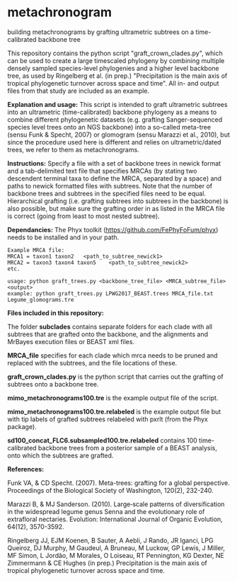 # metachronogram
building metachronograms by grafting ultrametric subtrees on a time-calibrated backbone tree

This repository contains the python script "graft_crown_clades.py", which can be used to create a large timescaled phylogeny by combining multiple densely sampled species-level phylogenies and a higher level backbone tree, as used by Ringelberg et al. (in prep.) "Precipitation is the main axis of tropical phylogenetic turnover across space and time". All in- and output files from that study are included as an example.

**Explanation and usage:**
    This script is intended to graft ultrametric subtrees into an ultrametric (time-calibrated)
    backbone phylogeny as a means to combine different phylogenetic datasets (e.g. grafting 
    Sanger-sequenced species level trees onto an NGS backbone) into a so-called meta-tree (sensu 
    Funk & Specht, 2007) or glomogram (sensu Marazzi et al., 2010), but since the procedure used 
    here is different and relies on ultrametric/dated trees, we refer to them as metachronograms. 
   
**Instructions:**
    Specify a file with a set of backbone trees in newick format and a tab-delimited text file 
    that specifies MRCAs (by stating two descendent terminal taxa to define the MRCA, separated 
    by a space) and paths to newick formatted files with subtrees. Note that the number of 
    backbone trees and subtrees in the specified files need to be equal. Hierarchical grafting 
    (i.e. grafting subtrees into subtrees in the backbone) is also possible, but make sure the 
    grafting order in as listed in the MRCA file is correct (going from least to most nested 
    subtree).

**Dependancies:**
    The Phyx toolkit (https://github.com/FePhyFoFum/phyx) needs to be installed and in your path.
    
    Example MRCA file: 
    MRCA1 = taxon1 taxon2	<path_to_subtree_newick1>
    MRCA2 = taxon3 taxon4 taxon5	<path_to_subtree_newick2>
    etc. 
    
    usage: python graft_trees.py <backbone_tree_file> <MRCA_subtree_file> <output>
    example: python graft_trees.py LPWG2017_BEAST.trees MRCA_file.txt Legume_glomograms.tre



**Files included in this repository:**

The folder **subclades** contains separate folders for each clade with all subtrees that are grafted onto the backbone, and the alignments and MrBayes execution files or BEAST xml files.

**MRCA_file** specifies for each clade which mrca needs to be pruned and replaced with the subtrees, and the file locations of these.

**graft_crown_clades.py** is the python script that carries out the grafting of subtrees onto a backbone tree.

**mimo_metachronograms100.tre** is the example output file of the script.

**mimo_metachronograms100.tre.relabeled** is the example output file but with tip labels of grafted subtrees relabeled with pxrlt (from the Phyx package).

**sd100_concat_FLC6.subsampled100.tre.relabeled** contains 100 time-calibrated backbone trees from a posterior sample of a BEAST analysis, onto which the subtrees are grafted.



**References:**

Funk VA, & CD Specht. (2007). Meta-trees: grafting for a global perspective. Proceedings of the Biological Society of Washington, 120(2), 232-240.

Marazzi B, & MJ Sanderson. (2010). Large‐scale patterns of diversification in the widespread legume genus Senna and the evolutionary role of extrafloral nectaries. Evolution: International Journal of Organic Evolution, 64(12), 3570-3592.

Ringelberg JJ, EJM Koenen, B Sauter, A Aebli, J Rando, JR Iganci, LPG Queiroz, DJ Murphy, M Gaudeul, A Bruneau, M Luckow, GP Lewis, J Miller, MF Simon, L Jordão, M Morales, O Loiseau, RT Pennington, KG Dexter, NE Zimmermann & CE Hughes (in prep.) Precipitation is the main axis of tropical phylogenetic turnover across space and time.
